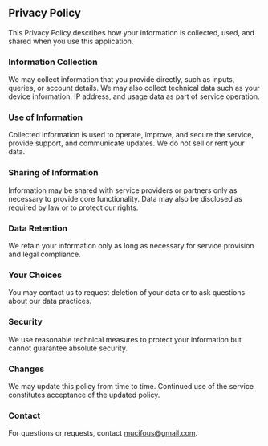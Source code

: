 ## Privacy Policy

This Privacy Policy describes how your information is collected, used, and shared when you use this application.

### Information Collection

We may collect information that you provide directly, such as inputs, queries, or account details. We may also collect technical data such as your device information, IP address, and usage data as part of service operation.

### Use of Information

Collected information is used to operate, improve, and secure the service, provide support, and communicate updates. We do not sell or rent your data.

### Sharing of Information

Information may be shared with service providers or partners only as necessary to provide core functionality. Data may also be disclosed as required by law or to protect our rights.

### Data Retention

We retain your information only as long as necessary for service provision and legal compliance.

### Your Choices

You may contact us to request deletion of your data or to ask questions about our data practices.

### Security

We use reasonable technical measures to protect your information but cannot guarantee absolute security.

### Changes

We may update this policy from time to time. Continued use of the service constitutes acceptance of the updated policy.

### Contact

For questions or requests, contact mucifous@gmail.com.
